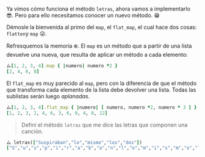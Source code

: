 Ya vimos cómo funciona el método `letras`, ahora vamos a implementarlo :sunglasses:. Pero para ello necesitamos conocer un nuevo método. :grin:

Démosle la bienvenida al primo del  `map`, el `flat_map`, el cual hace dos cosas: `flatten`y `map` :stuck_out_tongue_winking_eye:.

Refresquemos la memoria :snowflake:. El `map` es un método que a partir de una lista devuelve una nueva, que resulta de aplicar un método a cada elemento:

``` ruby
ム[1, 2, 3, 4].map { |numero| numero *2 } 
[2, 4, 6, 8]
```
El `flat_map` es muy parecido al `map`, pero con la diferencia de que el método que transforma cada elemento de la lista debe devolver una lista. Todas las sublistas serán luego _aplanadas_. 

``` ruby
ム[1, 2, 3, 4].flat_map { |numero| [ numero, numero *2, numero * 3 ] } 
[1, 2, 3, 2, 4, 6, 3, 6, 9, 4, 8, 12]
```

> Definí el método `letras` que me dice las letras que componen una canción.
>
``` ruby
ム letras(["Suspiraban","lo","mismo","los","dos"])
["S","u","s","p","i","r","a","b","a","n","l","o","m","i","s","m","o","l","o","s","d","o","s"]
```
